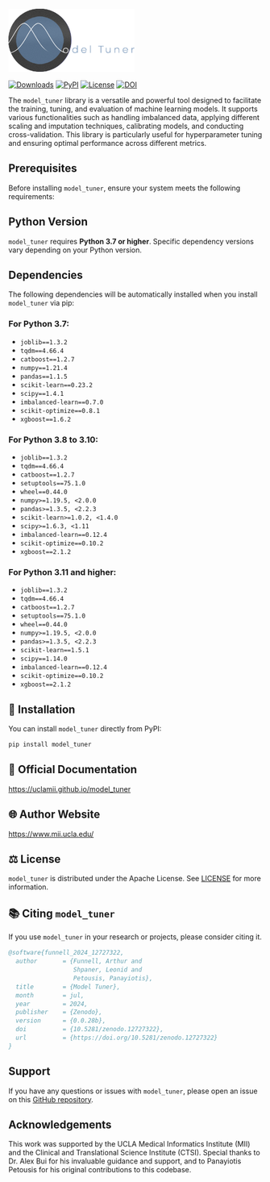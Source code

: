 <br>

<img src="https://github.com/uclamii/model_tuner/blob/main/assets/modeltunersmaller.png?raw=true" width="250" style="border: none; outline: none; box-shadow: none;" oncontextmenu="return false;">

<br>

[![Downloads](https://pepy.tech/badge/model_tuner)](https://pepy.tech/project/model_tuner) [![PyPI](https://img.shields.io/pypi/v/model_tuner.svg)](https://pypi.org/project/model_tuner/) [![License](https://img.shields.io/badge/License-Apache_2.0-blue.svg)](https://opensource.org/licenses/Apache-2.0) [![DOI](https://zenodo.org/badge/DOI/10.5281/zenodo.12727322.svg)](https://doi.org/10.5281/zenodo.12727322)

The `model_tuner` library is a versatile and powerful tool designed to facilitate the training, tuning, and evaluation of machine learning models. It supports various functionalities such as handling imbalanced data, applying different scaling and imputation techniques, calibrating models, and conducting cross-validation. This library is particularly useful for hyperparameter tuning and ensuring optimal performance across different metrics.

## Prerequisites

Before installing `model_tuner`, ensure your system meets the following requirements:

## Python Version

`model_tuner` requires **Python 3.7 or higher**. Specific dependency versions vary depending on your Python version.

## Dependencies

The following dependencies will be automatically installed when you install `model_tuner` via pip:

### For Python 3.7:

- `joblib==1.3.2`
- `tqdm==4.66.4`
- `catboost==1.2.7`
- `numpy==1.21.4`
- `pandas==1.1.5`
- `scikit-learn==0.23.2`
- `scipy==1.4.1`
- `imbalanced-learn==0.7.0`
- `scikit-optimize==0.8.1`
- `xgboost==1.6.2`

### For Python 3.8 to 3.10:

- `joblib==1.3.2`
- `tqdm==4.66.4`
- `catboost==1.2.7`
- `setuptools==75.1.0`
- `wheel==0.44.0`
- `numpy>=1.19.5, <2.0.0`
- `pandas>=1.3.5, <2.2.3`
- `scikit-learn>=1.0.2, <1.4.0`
- `scipy>=1.6.3, <1.11`
- `imbalanced-learn==0.12.4`
- `scikit-optimize==0.10.2`
- `xgboost==2.1.2`

### For Python 3.11 and higher:

- `joblib==1.3.2`
- `tqdm==4.66.4`
- `catboost==1.2.7`
- `setuptools==75.1.0`
- `wheel==0.44.0`
- `numpy>=1.19.5, <2.0.0`
- `pandas>=1.3.5, <2.2.3`
- `scikit-learn==1.5.1`
- `scipy==1.14.0`
- `imbalanced-learn==0.12.4`
- `scikit-optimize==0.10.2`
- `xgboost==2.1.2`

## 💾 Installation

You can install `model_tuner` directly from PyPI:

```bash
pip install model_tuner
```

## 📄 Official Documentation

https://uclamii.github.io/model_tuner

## 🌐 Author Website

https://www.mii.ucla.edu/

## ⚖️ License

`model_tuner` is distributed under the Apache License. See [LICENSE](https://github.com/uclamii/model_tuner?tab=Apache-2.0-1-ov-file) for more information.

## 📚 Citing `model_tuner`

If you use `model_tuner` in your research or projects, please consider citing it.

```bibtex
@software{funnell_2024_12727322,
  author       = {Funnell, Arthur and
                  Shpaner, Leonid and
                  Petousis, Panayiotis},
  title        = {Model Tuner},
  month        = jul,
  year         = 2024,
  publisher    = {Zenodo},
  version      = {0.0.28b},
  doi          = {10.5281/zenodo.12727322},
  url          = {https://doi.org/10.5281/zenodo.12727322}
}
```

## Support

If you have any questions or issues with `model_tuner`, please open an issue on this [GitHub repository](https://github.com/uclamii/model_tuner/).

## Acknowledgements

This work was supported by the UCLA Medical Informatics Institute (MII) and the Clinical and Translational Science Institute (CTSI). Special thanks to Dr. Alex Bui for his invaluable guidance and support, and to Panayiotis Petousis for his original contributions to this codebase.
